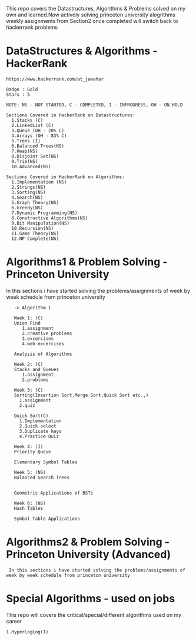  This repo covers the Datastructures, Algorithms & Problems solved on my own and learned.Now actively solving princeton university alogrithms weekly assignments from Section2 once completed will switch back to hackerrank problems

# DataStructures & Algorithms - HackerRank
    
    https://www.hackerrank.com/at_jawahar
    
    Badge : Gold
    Stars : 5
    
    NOTE: NS - NOT STARTED, C - COMPLETED, I - INPROGRESS, OH - ON HOLD
    
    Sections Covered in HackerRank on Datastructures:
      1.Stacks (C)
      2.LinkedList (C)
      3.Queue (OH - 20% C)
      4.Arrays (OH - 83% C)
      5.Trees (I)
      6.Balanced Trees(NS)
      7.Heap(NS)
      8.Disjoint Set(NS)
      9.Trie(NS)
      10.Advanced(NS)
      
    Sections Covered in HackerRank on Algorithms:
      1.Implementation (NS)
      2.Strings(NS)
      3.Sorting(NS)
      4.Search(NS)
      5.Graph Theory(NS)
      6.Greedy(NS)
      7.Dynamic Programming(NS)
      8.Constructive Algorithms(NS)
      9.Bit Manipulation(NS)
      10.Recursion(NS)
      11.Game Theory(NS)
      12.NP Complete(NS)
      
# Algorithms1 & Problem Solving - Princeton University

   In this sections i have started solving the problems/assignments of week by week schedule from princeton university 
   
       -> Algorithm 1 

       Week 1: (C)
       Union Find
          1.assignment
          2.creative problems
          3.excercises
          4.web excercises

       Analysis of Algorithms

       Week 2: (C)
       Stacks and Queues
          1.assignment
          2.problems
       
       Week 3: (C)
       Sorting(Insertion Sort,Merge Sort,Quick Sort etc.,)
         1.assignment
         2.quiz
         
       Quick Sort(C)
         1.Implementation
         2.Quick select
         3.Duplicate keys 
         4.Practice Quiz 
         
       Week 4: (I)
       Priority Queue
       
       Elementary Symbol Tables
       
       Week 5: (NS)
       Balanced Search Trees
       
       
       Geometric Applications of BSTs
       
       Week 6: (NS)
       Hash Tables
       
       Symbol Table Applications
       
      
   
      
# Algorithms2 & Problem Solving - Princeton University (Advanced)

     In this sections i have started solving the problems/assignments of week by week schedule from princeton university

# Special Algorithms - used on jobs

  This repo will covers the critical/special/different algorithms used on my career

    1.HyperLogLog(I)

